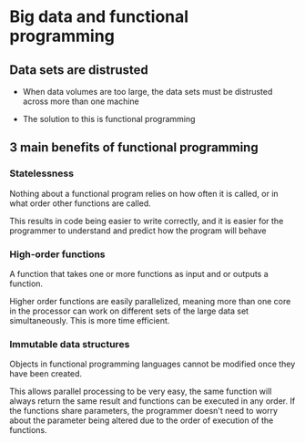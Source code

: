 # Big data and functional programming

## Data sets are distrusted

- When data volumes are too large, the data sets must be distrusted across more than one machine

- The solution to this is functional programming

## 3 main benefits of functional programming

### Statelessness

Nothing about a functional program relies on how often it is called, or in what order other functions are called.

This results in code being easier to write correctly, and it is easier for the programmer to understand and predict how the program will behave

### High-order functions

A function that takes one or more functions as input and or outputs a function.

Higher order functions are easily parallelized, meaning more than one core in the processor can work on different sets of the large data set simultaneously. This is more time efficient. 

### Immutable data structures

Objects in functional programming languages cannot be modified once they have been created. 

This allows parallel processing to be very easy, the same function will always return the same result and functions can be executed in any order. If the functions share parameters, the programmer doesn't need to worry about the parameter being altered due to the order of execution of the functions. 
